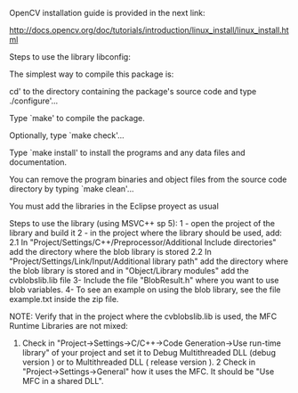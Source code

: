 
OpenCV installation guide is provided in the next link:

http://docs.opencv.org/doc/tutorials/introduction/linux_install/linux_install.html

Steps to use the library libconfig:

The simplest way to compile this package is:

cd' to the directory containing the package's source code and type
./configure'...

Type `make' to compile the package.

Optionally, type `make check'...

Type `make install' to install the programs and any data files and documentation.

You can remove the program binaries and object files from the source code directory by typing `make clean'... 

You must add the libraries in the Eclipse proyect as usual


Steps to use the library (using MSVC++ sp 5):
1 - open the project of the library and build it
2 - in the project where the library should be used, add:
2.1 In "Project/Settings/C++/Preprocessor/Additional Include
directories" add the directory where the blob library is stored
2.2 In "Project/Settings/Link/Input/Additional library path" add
the directory where the blob library is stored and in "Object/Library
modules" add the cvblobslib.lib file
3- Include the file "BlobResult.h" where you want to use blob variables.
4- To see an example on using the blob library, see the file
example.txt inside the zip file.

NOTE: Verify that in the project where the cvblobslib.lib is used, the MFC Runtime Libraries are not mixed: 

1. 	Check in "Project->Settings->C/C++->Code Generation->Use run-time library" of your project and set it to 
	Debug Multithreaded DLL (debug version ) or to Multithreaded DLL ( release version ).
2 	Check in "Project->Settings->General" how it uses the MFC. It should be "Use MFC in a shared DLL". 
